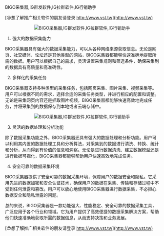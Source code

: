 BIGO采集器,IG群发软件,IG拉群软件,IG行销助手

[😍想了解推广相关软件的朋友请登录 http://www.vst.tw](http://www.vst.tw)

 <center><img src="https://vst.tw/MP4/tuiguang/png/2.png" alt="BIGO采集器,IG群发软件,IG拉群软件,IG行销助手"></center>

1. 强大的数据采集能力

BIGO采集器具有强大的数据采集能力，可以从各种网络来源获取信息。无论是网页、社交媒体、论坛还是其他类型的网站，BIGO采集器都能够快速准确地提取所需的数据。用户可以根据自己的需求，灵活设置采集规则和筛选条件，确保采集到的数据具有高质量和高准确性。

2. 多样化的采集任务

BIGO采集器支持多种类型的采集任务，包括网页采集、图片采集、视频采集等。用户可以根据不同的需求，选择合适的采集任务类型，并进行相应的配置和调整。无论是采集网页内容还是抓取图片视频，BIGO采集器都能够快速高效地完成任务，并将采集到的数据保存到本地或者云端存储中。

 <center><img src="https://vst.tw/MP4/tuiguang/png/8.png" alt="BIGO采集器,IG群发软件,IG拉群软件,IG行销助手"></center>

3. 灵活的数据处理和分析功能

除了数据采集功能之外，BIGO采集器还具有强大的数据处理和分析功能。用户可以利用其内置的数据处理工具和分析算法，对采集到的数据进行清洗、转换、统计和分析，从而得到有价值的信息和洞察。无论是进行数据清洗、建立数据模型还是进行数据可视化，BIGO采集器都能够帮助用户快速高效地完成任务。

4. 安全可靠的数据采集环境

BIGO采集器提供了安全可靠的数据采集环境，保障用户的数据安全和隐私。它采用先进的数据加密和安全认证技术，确保用户的数据在采集、传输和存储过程中不受到任何泄露和篡改。用户可以放心地使用BIGO采集器进行数据采集，不必担心数据安全和隐私泄露的问题。

总的来说，BIGO采集器是一款功能强大、性能稳定、安全可靠的数据采集工具，广泛应用于各个行业和领域。它为用户提供了高效便捷的数据采集解决方案，帮助他们快速准确地获取所需的数据信息，从而支持决策和业务发展。

[😍想了解推广相关软件的朋友请登录 http://www.vst.tw](http://www.vst.tw)



